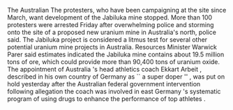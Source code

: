 The Australian
The protesters, who have been campaigning at the site since March, want development of the Jabiluka mine stopped.
More than 100 protesters were arrested Friday after overwhelming police and storming onto the site of a proposed new uranium mine in Australia's north, police said.
The Jabiluka project is considered a litmus test for several other potential uranium mine projects in Australia.
Resources Minister Warwick Parer said estimates indicated the Jabiluka mine contains about 19.5 million tons of ore, which could provide more than 90,400 tons of uranium oxide.
The appointment of Australia 's head athletics coach Ekkart Arbeit , described in his own country of Germany as `` a super doper '' , was put on hold yesterday after the Australian federal government intervention following allegation the coach was involved in east Germany 's systematic program of using drugs to enhance the performance of top athletes . 